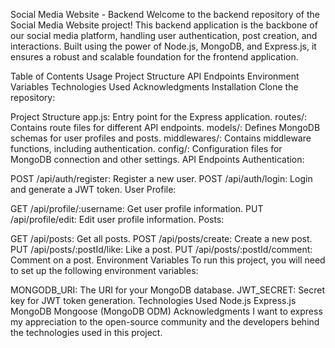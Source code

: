 Social Media Website - Backend
Welcome to the backend repository of the Social Media Website project! This backend application is the backbone of our social media platform, handling user authentication, post creation, and interactions. Built using the power of Node.js, MongoDB, and Express.js, it ensures a robust and scalable foundation for the frontend application.

Table of Contents
Usage
Project Structure
API Endpoints
Environment Variables
Technologies Used
Acknowledgments
Installation
Clone the repository:


Project Structure
app.js: Entry point for the Express application.
routes/: Contains route files for different API endpoints.
models/: Defines MongoDB schemas for user profiles and posts.
middlewares/: Contains middleware functions, including authentication.
config/: Configuration files for MongoDB connection and other settings.
API Endpoints
Authentication:

POST /api/auth/register: Register a new user.
POST /api/auth/login: Login and generate a JWT token.
User Profile:

GET /api/profile/:username: Get user profile information.
PUT /api/profile/edit: Edit user profile information.
Posts:

GET /api/posts: Get all posts.
POST /api/posts/create: Create a new post.
PUT /api/posts/:postId/like: Like a post.
PUT /api/posts/:postId/comment: Comment on a post.
Environment Variables
To run this project, you will need to set up the following environment variables:

MONGODB_URI: The URI for your MongoDB database.
JWT_SECRET: Secret key for JWT token generation.
Technologies Used
Node.js
Express.js
MongoDB
Mongoose (MongoDB ODM)
Acknowledgments
I want to express my appreciation to the open-source community and the developers behind the technologies used in this project.
